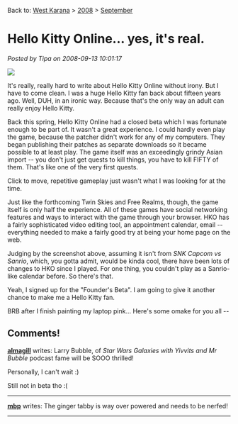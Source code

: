 Back to: [West Karana](/posts/westkarana.md) > [2008](/posts/2008/westkarana.md) > [September](./westkarana.md)
# Hello Kitty Online... yes, it's real.

*Posted by Tipa on 2008-09-13 10:01:17*

![](http://www.sanriotown.com/login/download/screenshots/HK_02.jpg)

It's really, really hard to write about Hello Kitty Online without irony. But I have to come clean. I was a huge Hello Kitty fan back about fifteen years ago. Well, DUH, in an ironic way. Because that's the only way an adult can really enjoy Hello Kitty.

Back this spring, Hello Kitty Online had a closed beta which I was fortunate enough to be part of. It wasn't a great experience. I could hardly even play the game, because the patcher didn't work for any of my computers. They began publishing their patches as separate downloads so it became possible to at least play. The game itself was an exceedingly grindy Asian import -- you don't just get quests to kill things, you have to kill FIFTY of them. That's like one of the very first quests.

Click to move, repetitive gameplay just wasn't what I was looking for at the time.

Just like the forthcoming Twin Skies and Free Realms, though, the game itself is only half the experience. All of these games have social networking features and ways to interact with the game through your browser. HKO has a fairly sophisticated video editing tool, an appointment calendar, email -- everything needed to make a fairly good try at being your home page on the web.

Judging by the screenshot above, assuming it isn't from *SNK Capcom vs Sanrio*, which, you gotta admit, would be kinda cool, there have been lots of changes to HKO since I played. For one thing, you couldn't play as a Sanrio-like calendar before. So there's that.

Yeah, I signed up for the "Founder's Beta". I am going to give it another chance to make me a Hello Kitty fan.

BRB after I finish painting my laptop pink... Here's some omake for you all --



## Comments!

**[almagill](http://almagill.livejournal.com)** writes: Larry Bubble, of *Star Wars Galaxies with Yivvits and Mr Bubble* podcast fame will be SOOO thrilled!

Personally, I can't wait :)

Still not in beta tho :(

---

**[mbp](http://mindbendingpuzzles.blogspot.com)** writes: The ginger tabby is way over powered and needs to be nerfed!

---

